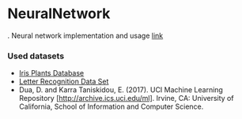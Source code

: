 # NeuralNetwork

. Neural network implementation and usage [link](nerural_mlp_project.ipynb)
 
### Used datasets 
 - [Iris Plants Database](https://archive.ics.uci.edu/ml/datasets/iris)
 - [Letter Recognition Data Set](https://archive.ics.uci.edu/ml/datasets/letter+recognition)
 - Dua, D. and Karra Taniskidou, E. (2017). UCI Machine Learning Repository [http://archive.ics.uci.edu/ml]. Irvine, CA: University of California, School of Information and Computer Science.
 
